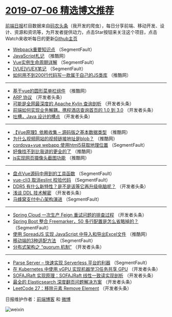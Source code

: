 # [2019-07-06 精选博文推荐](https://toutiao.qdkfweb.cn/date/2019/07/06)

[前端日报](https://qdkfweb.cn/c/news)栏目数据来自[码农头条](https://toutiao.qdkfweb.cn/)（我开发的爬虫），每日分享前端、移动开发、设计、资源和资讯等，为开发者提供动力，点击Star按钮来关注这个项目，点击Watch来收听每日的更新[Github主页](https://github.com/kujian/frontendDaily)
* [Webpack重要知识点](https://toutiao.qdkfweb.cn/117468.html) （SegmentFault）
* [JavaScript札记](https://toutiao.qdkfweb.cn/117555.html) （推酷网）
* [Vue实例生命周期详解](https://toutiao.qdkfweb.cn/117479.html) （SegmentFault）
* [[VUE]VUEX笔记](https://toutiao.qdkfweb.cn/117471.html) （SegmentFault）
* [如何用不到200行代码写一款属于自己的JS类库](https://toutiao.qdkfweb.cn/117552.html) （推酷网）

***
* [基于vue的圆形菜单栏组件](https://toutiao.qdkfweb.cn/117553.html) （推酷网）
* [ARP 协议](https://toutiao.qdkfweb.cn/117535.html) （开发者头条）
* [可能是全网最深度的 Apache Kylin 查询剖析](https://toutiao.qdkfweb.cn/117519.html) （开发者头条）
* [前端如何实现业务解耦，携程酒店查询首页的 1.0 到 3.0](https://toutiao.qdkfweb.cn/117540.html) （开发者头条）
* [吐槽，Java 设计的槽点](https://toutiao.qdkfweb.cn/117520.html) （开发者头条）

***
* [【Vue原理】依赖收集 &#8211; 源码版之基本数据类型](https://toutiao.qdkfweb.cn/117561.html) （推酷网）
* [为什么视频网站的视频链接地址是blob？](https://toutiao.qdkfweb.cn/117565.html) （推酷网）
* [cordova+vue webapp 使用html5获取地理位置](https://toutiao.qdkfweb.cn/117472.html) （SegmentFault）
* [好像找不到比我讲的更全的了](https://toutiao.qdkfweb.cn/117548.html) （推酷网）
* [js实现网页摄像头截图功能](https://toutiao.qdkfweb.cn/117549.html) （推酷网）

***
* [盘点Vue源码中用到的工具函数](https://toutiao.qdkfweb.cn/117464.html) （SegmentFault）
* [vue-cli3 取消eslint 校验代码](https://toutiao.qdkfweb.cn/117476.html) （SegmentFault）
* [DDR5 有什么新特性？是不是该等它再升级电脑呢？](https://toutiao.qdkfweb.cn/117532.html) （开发者头条）
* [浅谈 DDL 技术解密](https://toutiao.qdkfweb.cn/117492.html) （开发者头条）
* [马蜂窝支付中心架构演进](https://toutiao.qdkfweb.cn/117466.html) （SegmentFault）

***
* [Spring Cloud 一次生产 Feign 重试问题的排查过程](https://toutiao.qdkfweb.cn/117514.html) （开发者头条）
* [Spring Boot 整合 Freemarker，50 多行配置是怎么省略掉的？](https://toutiao.qdkfweb.cn/117477.html) （SegmentFault）
* [使用 SpreadJS 实现 JavaScript 中导入和导出Excel文件](https://toutiao.qdkfweb.cn/117554.html) （推酷网）
* [移动端的3种适配方法](https://toutiao.qdkfweb.cn/117467.html) （SegmentFault）
* [分布式架构之 “quorum 机制”](https://toutiao.qdkfweb.cn/117515.html) （开发者头条）

***
* [Parse Server &#8211; 快速实现 Serverless 平台的利器](https://toutiao.qdkfweb.cn/117478.html) （SegmentFault）
* [在 Kubernetes 中使用 vGPU 实现机器学习任务共享 GPU](https://toutiao.qdkfweb.cn/117536.html) （开发者头条）
* [SOFAJRaft 实现原理：SOFAJRaft 线性一致读实现剖析](https://toutiao.qdkfweb.cn/117516.html) （开发者头条）
* [最全的 Elasticsearch 深度翻页问题解决方案](https://toutiao.qdkfweb.cn/117537.html) （开发者头条）
* [LeetCode 27：移除元素 Remove Element](https://toutiao.qdkfweb.cn/117496.html) （开发者头条）

日报维护作者：[前端博客](https://qdkfweb.cn/) 和 [微博](https://qdkfweb.cn/go/weibo)

![weixin](https://user-images.githubusercontent.com/3055447/38468989-651132ac-3b80-11e8-8e6b-15122322a9d7.png)